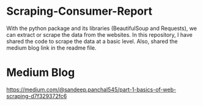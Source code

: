 # Scraping-Consumer-Report
With the python package and its libraries (BeautifulSoup and Requests), we can extract or scrape the data from the websites. In this repository, I have shared the code to scrape the data at a basic level. Also, shared the medium blog link in the readme file.

# Medium Blog
https://medium.com/@sandeep.panchal545/part-1-basics-of-web-scraping-d7f329372fc6
